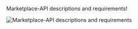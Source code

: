 Marketplace-API descriptions and requirements!

![Marketplace-API descriptions and requirements](https://github.com/user-attachments/assets/eaa005bc-9cc4-403d-bcd7-0734dc6b73e0)


